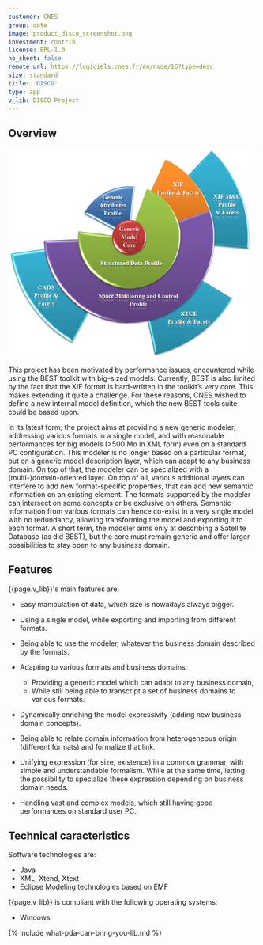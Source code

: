 ```yaml
---
customer: CNES
group: data
image: product_disco_screenshot.png
investment: contrib
license: EPL-1.0
no_sheet: false
remote_url: https://logiciels.cnes.fr/en/node/16?type=desc
size: standard
title: 'DISCO'
type: app
v_lib: DISCO Project
---
```



Overview
--------

<img class="image-right" src="product_disco_screenshot.png" width="500">


This project has been motivated by performance issues, encountered while using the BEST toolkit with big-sized models.
Currently, BEST is also limited by the fact that the XIF format is hard-written in the toolkit’s very core. This makes extending it quite a challenge.
For these reasons, CNES wished to define a new internal model definition, which the new BEST tools suite could be based upon.

In its latest form, the project aims at providing a new generic modeler, addressing various formats in a single model, and with reasonable performances for big models (>500 Mo in XML form) even on a standard PC configuration.
This modeler is no longer based on a particular format, but on a generic model description layer, which can adapt to any business domain. On top of that, the modeler can be specialized with a (multi-)domain-oriented layer. On top of all, various additional layers can interfere to add new format-specific properties, that can add new semantic information on an existing element.
The formats supported by the modeler can intersect on some concepts or be exclusive on others. Semantic information from various formats can hence co-exist in a very single model, with no redundancy, allowing transforming the model and exporting it to each format.
A short term, the modeler aims only at describing a Satellite Database (as did BEST), but the core must remain generic and offer larger possibilities to stay open to any business domain.


Features
--------

{{page.v_lib}}'s main features are:
* Easy manipulation of data, which size is nowadays always bigger.
* Using a single model, while exporting and importing from different formats.
* Being able to use the modeler, whatever the business domain described by the formats.

* Adapting to various formats and business domains:
	-	Providing a generic model which can adapt to any business domain,
	-	While still being able to transcript a set of business domains to various formats.
* Dynamically enriching the model expressivity (adding new business domain concepts).
* Being able to relate domain information from heterogeneous origin (different formats) and formalize that link.
* Unifying expression (for size, existence) in a common grammar, with simple and understandable formalism. While at the same time, letting the possibility to specialize these expression depending on business domain needs.
* Handling vast and complex models, which still having good performances on standard user PC.


Technical caracteristics
------------------------

Software technologies are:
* Java
* XML, Xtend, Xtext
* Eclipse Modeling technologies based on EMF

{{page.v_lib}} is compliant with the following operating systems:
* Windows


{% include what-pda-can-bring-you-lib.md %}